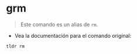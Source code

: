# grm

> Este comando es un alias de `rm`.

- Vea la documentación para el comando original:

`tldr rm`
